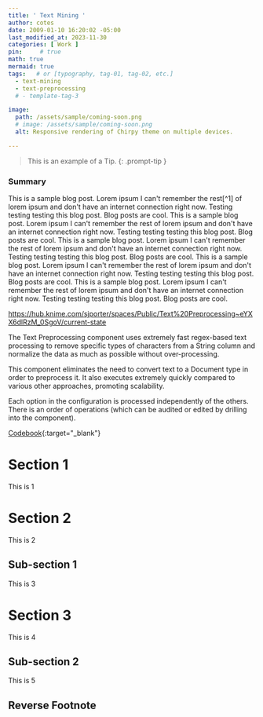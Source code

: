 ```yaml
---
title: ' Text Mining '
author: cotes
date: 2009-01-10 16:20:02 -05:00
last_modified_at: 2023-11-30
categories: [ Work ]
pin:     # true
math: true
mermaid: true
tags:   # or [typography, tag-01, tag-02, etc.]
  - text-mining
  - text-preprocessing
  # - template-tag-3

image: 
  path: /assets/sample/coming-soon.png
  # image: /assets/sample/coming-soon.png
  alt: Responsive rendering of Chirpy theme on multiple devices.

---
```



> This is an example of a Tip.
{: .prompt-tip }




### Summary


This is a sample blog post. Lorem ipsum I can't remember the rest[^1] of lorem ipsum and don't have an internet connection right now. Testing testing testing this blog post. Blog posts are cool. This is a sample blog post. Lorem ipsum I can't remember the rest of lorem ipsum and don't have an internet connection right now. Testing testing testing this blog post. Blog posts are cool. This is a sample blog post. Lorem ipsum I can't remember the rest of lorem ipsum and don't have an internet connection right now. Testing testing testing this blog post. Blog posts are cool. This is a sample blog post. Lorem ipsum I can't remember the rest of lorem ipsum and don't have an internet connection right now. Testing testing testing this blog post. Blog posts are cool. This is a sample blog post. Lorem ipsum I can't remember the rest of lorem ipsum and don't have an internet connection right now. Testing testing testing this blog post. Blog posts are cool. 





https://hub.knime.com/sjporter/spaces/Public/Text%20Preprocessing~eYXX6dlRzM_0SgoV/current-state



The Text Preprocessing component uses extremely fast regex-based text processing to remove specific types of characters from a String column and normalize the data as much as possible without over-processing.

This component eliminates the need to convert text to a Document type in order to preprocess it. It also executes extremely quickly compared to various other approaches, promoting scalability.

Each option in the configuration is processed independently of the others. There is an order of operations (which can be audited or edited by drilling into the component).





[Codebook](/assets/docs/paper1.pdf){:target="_blank"}


# Section 1

  This is 1

# Section 2

  This is 2

## Sub-section 1

  This is 3


# Section 3
  
  This is 4

## Sub-section 2

  This is 5






































## Reverse Footnote

[^footnote]: The footnote source
[^fn-nth-2]: The 2nd footnote source


















